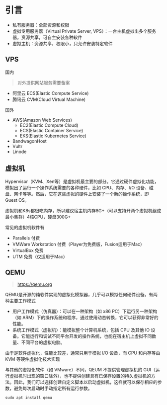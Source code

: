 # 引言

- 私有服务器：全部资源和权限
- 虚拟专用服务器（Virtual Private Server, VPS）：一台主机虚拟出多个服务器，资源共享，可自主安装各种软件
- 虚拟主机：资源共享，权限小，只允许安装特定软件

## VPS

国内

> 对外提供网站服务需要备案

- 阿里云 ECS(Elastic Compute Service)
- 腾讯云 CVM(Cloud Virtual Machine)

国外

- AWS(Amazon Web Services)
  - EC2(Elastic Compute Cloud)
  - ECS(Elastic Container Service)
  - EKS(Elastic Kubernetes Service)
- BandwagonHost
- Vultr
- Linode

## 虚拟机

Hypervisor（KVM、Xen等）是虚拟机最主要的部分。它通过硬件虚拟化功能，模拟出了运行一个操作系统需要的各种硬件，比如 CPU、内存、I/O 设备、磁盘、网卡等等。然后，它在这些虚拟的硬件上安装了一个新的操作系统，即 Guest OS。

虚拟机和K8s都很吃内存，所以建议宿主机内存8G+（可以支持开两个虚拟机组成最小集群）4核CPU，硬盘300G+

常见的虚拟机软件有

- Parallels 付费
- VMWare Workstation 付费（Player为免费版，Fusion适用于Mac）
- VirtualBox 免费
- UTM 免费（仅适用于Mac）

## QEMU

> <https://qemu.org>

QEMU是开源的纯软件实现的虚拟化模拟器，几乎可以模拟任何硬件设备。有两种主要工作模式

- 用户工作模式（仿真器）：可以在一种架构（如 x86 PC）下运行另一种架构（如 ARM）下的操作系统和程序，通过使用动态转换，它可以获得非常好的性能。
- 系统工作模式（虚拟机）：能模拟整个计算机系统，包括 CPU 及其他 IO 设备。它能运行和调试不同平台开发的操作系统，也能在宿主机上虚拟不同数量、不同平台的虚拟电脑。

由于是软件虚拟化，性能比较差，通常只用于模拟 I/O 设备，而 CPU 和内存等由 KVM 等硬件虚拟化技术实现

与其他的虚拟化软件（如 VMware）不同，QEUM 不提供管理虚拟机的 GUI（运行虚拟机时出现的窗口除外），也不提供创建具有已保存设置的持久虚拟机的方法。因此，我们可以选择创建自定义脚本以启动虚拟机，这样就可以保存相应的参数，避免每次启动时手动指定所有运行参数。

```shell
sudo apt install qemu
```
